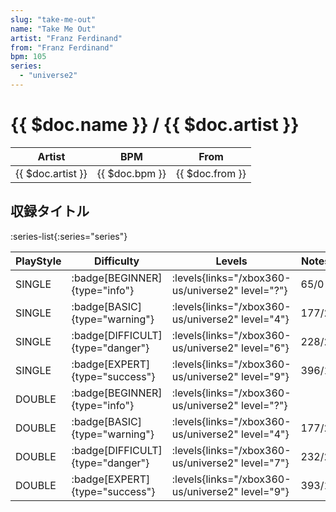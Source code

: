 ```yaml
---
slug: "take-me-out"
name: "Take Me Out"
artist: "Franz Ferdinand"
from: "Franz Ferdinand"
bpm: 105
series:
  - "universe2"
---
```


# {{ $doc.name }} / {{ $doc.artist }}

|Artist|BPM|From|
|------|---|----|
|{{ $doc.artist }}|{{ $doc.bpm }}|{{ $doc.from }}|

## 収録タイトル

:series-list{:series="series"}

|PlayStyle|Difficulty|Levels|Notes|Movie|
|---------|----------|------|-----|-----|
|SINGLE| :badge[BEGINNER]{type="info"}| :levels{links="/xbox360-us/universe2" level="?"}|65/0||
|SINGLE| :badge[BASIC]{type="warning"}| :levels{links="/xbox360-us/universe2" level="4"}|177/2||
|SINGLE| :badge[DIFFICULT]{type="danger"}| :levels{links="/xbox360-us/universe2" level="6"}|228/2||
|SINGLE| :badge[EXPERT]{type="success"}| :levels{links="/xbox360-us/universe2" level="9"}|396/1||
|DOUBLE| :badge[BEGINNER]{type="info"}| :levels{links="/xbox360-us/universe2" level="?"}|||
|DOUBLE| :badge[BASIC]{type="warning"}| :levels{links="/xbox360-us/universe2" level="4"}|177/2||
|DOUBLE| :badge[DIFFICULT]{type="danger"}| :levels{links="/xbox360-us/universe2" level="7"}|232/2||
|DOUBLE| :badge[EXPERT]{type="success"}| :levels{links="/xbox360-us/universe2" level="9"}|393/1||
